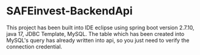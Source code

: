 # SAFEinvest-BackendApi

This project has been built into IDE eclipse using spring boot version 2.7.10, java 17, JDBC Template, MySQL.
The table which has been created into MySQL's query has already written into api, so you just need to verify the connection credential.
